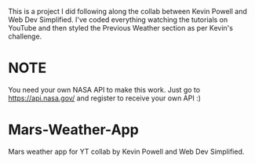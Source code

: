 This is a project I did following along the collab between Kevin Powell and Web Dev Simplified.
I've coded everything watching the tutorials on YouTube and then styled the Previous Weather section as per Kevin's challenge.

# NOTE
You need your own NASA API to make this work. Just go to https://api.nasa.gov/ and register to receive your own API :)

# Mars-Weather-App

Mars weather app for YT collab by Kevin Powell and Web Dev Simplified.
